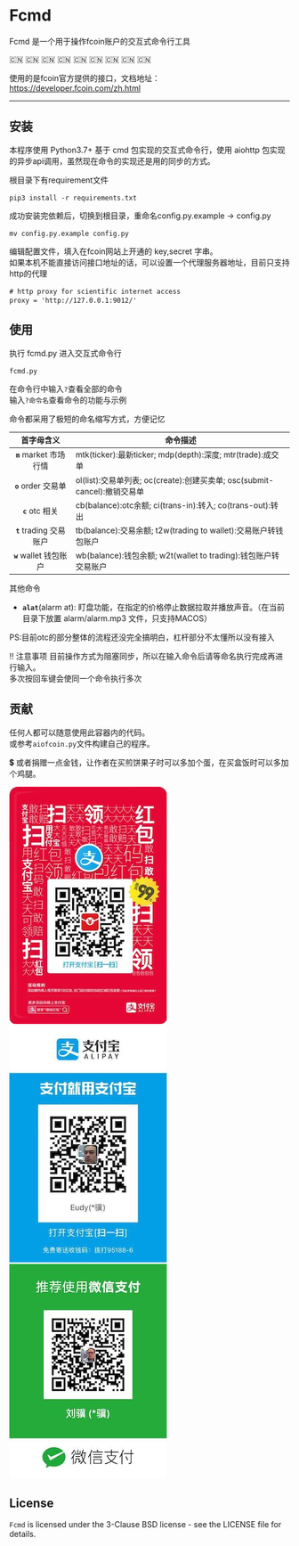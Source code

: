 # Fcmd
Fcmd 是一个用于操作fcoin账户的交互式命令行工具

:cn: :cn: :cn: :cn: :cn: :cn: :cn: :cn: :cn: 

使用的是fcoin官方提供的接口，文档地址：https://developer.fcoin.com/zh.html

---

## 安装

本程序使用 Python3.7+
基于 cmd 包实现的交互式命令行，使用 aiohttp 包实现的异步api调用，虽然现在命令的实现还是用的同步的方式。  

根目录下有requirement文件  

```
pip3 install -r requirements.txt
```

成功安装完依赖后，切换到根目录，重命名config.py.example -> config.py  

```
mv config.py.example config.py
```

编辑配置文件，填入在fcoin网站上开通的 key,secret 字串。  
如果本机不能直接访问接口地址的话，可以设置一个代理服务器地址，目前只支持http的代理

```
# http proxy for scientific internet access
proxy = 'http://127.0.0.1:9012/'
```

## 使用

执行 fcmd.py 进入交互式命令行

```
fcmd.py
```

在命令行中输入`?`查看全部的命令  
输入`?命令名`查看命令的功能与示例  

命令都采用了极短的命名缩写方式，方便记忆  

| 首字母含义 | 命令描述 |
|:----------:|-------------|
| **`m`** market 市场行情 | mtk(ticker):最新ticker; mdp(depth):深度; mtr(trade):成交单 |
| **`o`** order 交易单 | ol(list):交易单列表; oc(create):创建买卖单; osc(submit-cancel):撤销交易单 |
| **`c`** otc 相关 | cb(balance):otc余额; ci(trans-in):转入; co(trans-out):转出|
| **`t`** trading 交易账户 | tb(balance):交易余额; t2w(trading to wallet):交易账户转钱包账户|
| **`w`** wallet 钱包账户 | wb(balance):钱包余额; w2t(wallet to trading):钱包账户转交易账户|

其他命令
- **`alat`**(alarm at): 盯盘功能，在指定的价格停止数据拉取并播放声音。（在当前目录下放置 alarm/alarm.mp3 文件，只支持MACOS）

PS:目前otc的部分整体的流程还没完全搞明白，杠杆部分不太懂所以没有接入

:bangbang: 注意事项
目前操作方式为阻塞同步，所以在输入命令后请等命名执行完成再进行输入。  
多次按回车键会使同一个命令执行多次  

## 贡献

任何人都可以随意使用此容器内的代码。  
或参考`aiofcoin.py`文件构建自己的程序。  

:heavy_dollar_sign: 或者捐赠一点金钱，让作者在买煎饼果子时可以多加个蛋，在买盒饭时可以多加个鸡腿。  

![hb](/img/hb.jpeg)
![zfb](/img/zfb.jpeg)
![wx](/img/wx.jpeg)

## License
`Fcmd` is licensed under the 3-Clause BSD license - see the LICENSE file for details.
